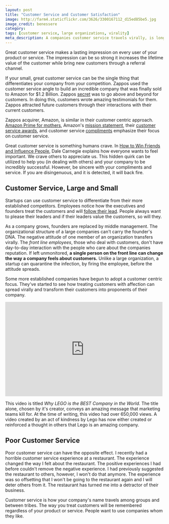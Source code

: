 ```yaml
---
layout: post
title: "Customer Service and Customer Satisfaction"
image: http://farm4.staticflickr.com/3626/3300167112_d15ed85be5.jpg
image_credit: benessere
category: 
tags: [customer service, large organizations, virality]
meta_description: A companies customer service travels virally, is long remembered, and not easily forgotten.
---
```

Great customer service makes a lasting impression on every user of your product or service. The impression can be so strong it increases the lifetime value of the customer while bring new customers through a referral channel.

If your small, great customer service can be the single thing that differentiates your company from your competition. Zappos used the customer service angle to build an incredible company that was finally sold to Amazon for $1.2 Billion. Zappos [secret][2] was to go above and beyond for customers. In doing this, customers wrote amazing testimonials for them. Zappos attracted future customers through their interactions with their current customers.

Zappos acquirer, Amazon, is similar in their customer centric approach. [Amazon Prime for mothers][4], Amazon's [mission statement][3], their [customer service awards][6], and customer service [compliments][5] emphasize their focus on customer service.

Great customer service is something humans crave. In [How to Win Friends and Influence People][1], Dale Carnegie explains how everyone wants to feel important. We crave others to appreciate us. This hidden quirk can be utilized to help you (in dealing with others) and your company to be incredibly successful. However, be sincere with your compliments and service. If you are disingenuous, and it is detected, it will back fire.

[1]: http://www.amazon.com/s/?_encoding=UTF8&camp=1789&creative=390957&field-keywords=how%20to%20win%20friends%20and%20influence%20people&linkCode=ur2&sprefix=How%20to%20Win%20Friend%2Caps%2C224&tag=breharsblo-20&url=search-alias%3Daps 
[2]: http://www.briansolis.com/2011/04/zappos-tony-hsieh-happiness/
[3]: /2012/07/investor-deck-company-purpose/
[4]: http://www.amazon.com/gp/mom/signup/info/?ie=UTF8&camp=1789&creative=390957&linkCode=ur2&tag=breharsblo-20
[5]: http://z-issue.com/wp/another-testament-to-amazons-customer-service/
[6]: http://www.marketingpilgrim.com/2012/01/amazon-retains-top-spot-in-customer-service-poll-zappos-third.html
[7]: /2012/08/company-culture-is-defined-by-you-and-your-actions/

## Customer Service, Large and Small

Startups can use customer service to differentiate from their more established competitors. Employees notice how the executives and founders treat the customers and will [follow their lead][7]. People always want to please their leaders and if their leaders value the customers, so will they.

As a company grows, founders are replaced by middle management. The organizational structure of a large companies can't carry the founder's DNA. The negative attitude of one member of an organization transfers virally. The _front line employees_, those who deal with customers, don't have day-to-day interaction with the people who care about the companies reputation. If left unmonitored, __a single person on the front line can change the way a company feels about customers.__ Unlike a large organization, a startup can quarantine the infection, by firing the employee, before the attitude spreads.

Some more established companies have begun to adopt a customer centric focus. They've started to see how treating customers with affection can spread virally and transform their customers into proponents of their company.

<iframe width="500" height="300" src="http://www.youtube.com/embed/4xGU-5KVS_g" frameborder="0" allowfullscreen></iframe>

This video is titled _Why LEGO is the BEST Company in the World_. The title alone, chosen by it's creator, conveys an amazing message that marketing teams kill for. At the time of writing, this video had over 650,000 views. A video created by an act of kindness by Lego has now either created or reinforced a thought in others that Lego is an amazing company.

## Poor Customer Service

Poor customer service can have the opposite effect. I recently had a horrible customer service experience at a restaurant. The experience changed the way I felt about the restaurant. The positive experiences I had before couldn't remove the negative experience. I had previously suggested the restaurant to others, however, I won't do that anymore. The experience was so offsetting that I won't be going to the restaurant again and I will deter others from it. The restaurant has turned me into a detractor of their business.

Customer service is how your company's name travels among groups and between tribes. The way you treat customers will be remembered regardless of your product or service. People want to use companies whom they like.

